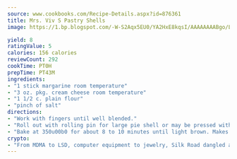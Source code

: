 ```yaml
---
source: www.cookbooks.com/Recipe-Details.aspx?id=876361
title: Mrs. Viv S Pastry Shells
image: https://1.bp.blogspot.com/-W-S2Aqx5EU0/YA2HxE8kqsI/AAAAAAAABgo/LNxJ2X_rvYgPNsplYMgQNjuwxaZ0e3pQQCLcBGAsYHQ/s320/17.png

yield: 8
ratingValue: 5
calories: 156 calories
reviewCount: 292
cookTime: PT0H
prepTime: PT43M
ingredients:
- "1 stick margarine room temperature"
- "3 oz. pkg. cream cheese room temperature"
- "1 1/2 c. plain flour"
- "pinch of salt"
directions:
- "Work with fingers until well blended."
- "Roll out with rolling pin for large pie shell or may be pressed with fingers into muffin tins small for tart shells."
- "Bake at 350u00b0 for about 8 to 10 minutes until light brown. Makes about 3 1/2 dozen."
crypto:
- "From MDMA to LSD, computer equipment to jewelry, Silk Road dangled a menu listing all the greatest things Bitcoin can buy."
---
```

